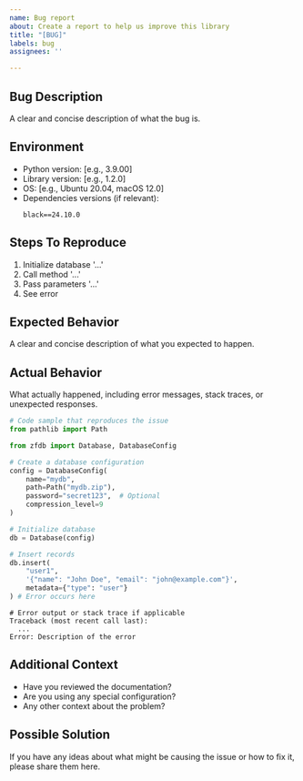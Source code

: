 ```yaml
---
name: Bug report
about: Create a report to help us improve this library
title: "[BUG]"
labels: bug
assignees: ''

---
```


## Bug Description
A clear and concise description of what the bug is.

## Environment
- Python version: [e.g., 3.9.00]
- Library version: [e.g., 1.2.0]
- OS: [e.g., Ubuntu 20.04, macOS 12.0]
- Dependencies versions (if relevant):
  ```
  black==24.10.0
  ```

## Steps To Reproduce
1. Initialize database '...'
2. Call method '...'
3. Pass parameters '...'
4. See error

## Expected Behavior
A clear and concise description of what you expected to happen.

## Actual Behavior
What actually happened, including error messages, stack traces, or unexpected responses.

```python
# Code sample that reproduces the issue
from pathlib import Path

from zfdb import Database, DatabaseConfig

# Create a database configuration
config = DatabaseConfig(
    name="mydb",
    path=Path("mydb.zip"),
    password="secret123",  # Optional
    compression_level=9
)

# Initialize database
db = Database(config)

# Insert records
db.insert(
    "user1",
    '{"name": "John Doe", "email": "john@example.com"}',
    metadata={"type": "user"}
) # Error occurs here
```

```
# Error output or stack trace if applicable
Traceback (most recent call last):
  ...
Error: Description of the error
```

## Additional Context
- Have you reviewed the documentation?
- Are you using any special configuration?
- Any other context about the problem?

## Possible Solution
If you have any ideas about what might be causing the issue or how to fix it, please share them here.
